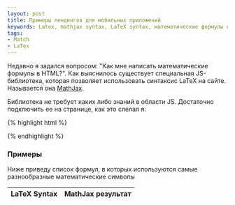 ```yaml
---
layout: post
title: Примеры лендингов для мобильных приложений
keywords: Latex, mathjax syntax, LaTeX syntax, математические формулы на сайте, математиеские формулы в html, синтаксис LaTeX, примеры формул LaTeX
tags:
- Match
- LaTex
---
```


Недавно я задался вопросом: "Как мне написать математические формулы в HTML?".
Как выяснилось существует специальная JS-библиотека, которая позволяет использовать синтаксис LaTeX на сайте. Называется она [MathJax](http://www.mathjax.org/).

Библиотека не требует каких либо знаний в области JS. Достаточно подключить ее на странице, как это слелал я:

{% highlight html %}
<script type="text/javascript" src="http://cdn.mathjax.org/mathjax/latest/MathJax.js?config=TeX-AMS-MML_HTMLorMML"></script>
{% endhighlight %}

### Примеры

Ниже приведу список формул, в которых используются самые разнообразные математические символы


LaTeX Syntax   | MathJax результат
---------------|------------------

